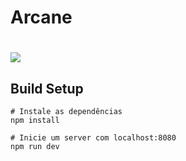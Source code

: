 # Arcane

<h1>
    <img src="./src/assets/site-finalizado.PNG">
</h1>

## Build Setup

``` 
# Instale as dependências
npm install

# Inicie um server com localhost:8080
npm run dev

```

